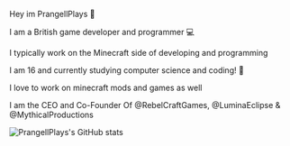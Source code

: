 Hey im PrangellPlays 👋

I am a British game developer and programmer 💻

I typically work on the Minecraft side of developing and programming

I am 16 and currently studying computer science and coding! 📖

I love to work on minecraft mods and games as well

I am the CEO and Co-Founder Of @RebelCraftGames, @LuminaEclipse & @MythicalProductions

![PrangellPlays's GitHub stats](https://github-readme-stats.vercel.app/api?username=prangellplays&theme=midnight-purple&show_icons=true)

